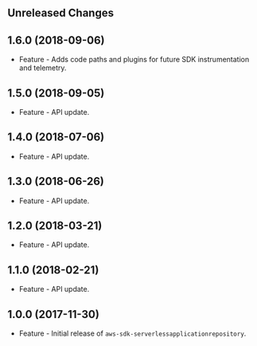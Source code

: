 Unreleased Changes
------------------

1.6.0 (2018-09-06)
------------------

* Feature - Adds code paths and plugins for future SDK instrumentation and telemetry.

1.5.0 (2018-09-05)
------------------

* Feature - API update.

1.4.0 (2018-07-06)
------------------

* Feature - API update.

1.3.0 (2018-06-26)
------------------

* Feature - API update.

1.2.0 (2018-03-21)
------------------

* Feature - API update.

1.1.0 (2018-02-21)
------------------

* Feature - API update.

1.0.0 (2017-11-30)
------------------

* Feature - Initial release of `aws-sdk-serverlessapplicationrepository`.

